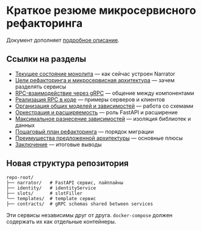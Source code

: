 # Краткое резюме микросервисного рефакторинга

Документ дополняет [подробное описание](06.19.1_microservices_refactoring.md).

## Ссылки на разделы

- [Текущее состояние монолита](06.19.1_microservices_refactoring.md#текущее-состояние-монолита) — как сейчас устроен Narrator
- [Цели рефакторинга и микросервисная архитектура](06.19.1_microservices_refactoring.md#цели-рефакторинга-и-микросервисная-архитектура) — зачем разделять сервисы
- [RPC-взаимодействие через gRPC](06.19.1_microservices_refactoring.md#rpc-взаимодействие-через-grpc) — общение между компонентами
- [Реализация RPC в коде](06.19.1_microservices_refactoring.md#реализация-rpc-в-коде) — примеры серверов и клиентов
- [Организация общих моделей и зависимостей](06.19.1_microservices_refactoring.md#организация-общих-моделей-и-зависимостей) — работа со схемами
- [Оркестрация и расширяемость](06.19.1_microservices_refactoring.md#оркестрация-и-расширяемость) — роль FastAPI и расширение
- [Максимальное разнесение зависимостей](06.19.1_microservices_refactoring.md#максимальное-разнесение-зависимостей) — изоляция библиотек и данных
- [Пошаговый план рефакторинга](06.19.1_microservices_refactoring.md#пошаговый-план-рефакторинга) — порядок миграции
- [Преимущества предложенной архитектуры](06.19.1_microservices_refactoring.md#преимущества-предложенной-архитектуры) — основные плюсы
- [Заключение](06.19.1_microservices_refactoring.md#заключение) — итоговые выводы

## Новая структура репозитория

```
repo-root/
├── narrator/   # FastAPI сервис, пайплайны
├── identity/   # identityService
├── slots/      # slotFiller
└── templates/  # template сервис
├── contracts/  # gRPC schemas shared between services
```

Эти сервисы независимы друг от друга. `docker-compose` должен содержать их как отдельные контейнеры.
